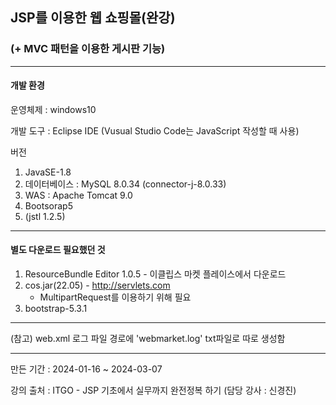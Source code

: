 ## JSP를 이용한 웹 쇼핑몰(완강)
### (+ MVC 패턴을 이용한 게시판 기능)
---
#### 개발 환경
운영체제 : windows10

개발 도구 : Eclipse IDE (Vusual Studio Code는 JavaScript 작성할 때 사용)

버전

1. JavaSE-1.8
2. 데이터베이스 : MySQL 8.0.34 (connector-j-8.0.33)
3. WAS : Apache Tomcat 9.0
4. Bootsorap5
5. (jstl 1.2.5)
---
#### 별도 다운로드 필요했던 것

1. ResourceBundle Editor 1.0.5 - 이클립스 마켓 플레이스에서 다운로드
2. cos.jar(22.05) - http://servlets.com
    * MultipartRequest를 이용하기 위해 필요
3. bootstrap-5.3.1
---

(참고) web.xml 로그 파일 경로에 'webmarket.log' txt파일로 따로 생성함

---
만든 기간 : 2024-01-16 ~ 2024-03-07

강의 출처 : ITGO - JSP 기초에서 실무까지 완전정복 하기 (담당 강사 : 신경진)

